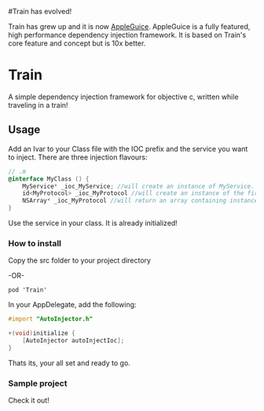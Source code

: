 #Train has evolved!

Train has grew up and it is now [AppleGuice](https://github.com/tomersh/AppleGuice).
AppleGuice is a fully featured, high performance dependency injection framework. 
It is based on Train's core feature and concept but is 10x better.

Train
=====

A simple dependency injection framework for objective c, written while traveling in a train!

## Usage
Add an Ivar to your Class file with the IOC prefix and the service you want to inject.
There are three injection flavours:

```objectivec
// .m
@interface MyClass () {
    MyService* _ioc_MyService; //will create an instance of MyService.
    id<MyProtocol> _ioc_MyProtocol //will create an instance of the first class conforming to MyProtocol.
    NSArray* _ioc_MyProtocol //will return an array containing instances of all classes conforming to MyProtocol
}
```

Use the service in your class. It is already initialized!


### How to install

Copy the src folder to your project directory 

-OR-

```
pod 'Train'
```

In your AppDelegate, add the following:

```objectivec
#import "AutoInjector.h"

+(void)initialize {
    [AutoInjector autoInjectIoc];
}
```
Thats its, your all set and ready to go.


### Sample project

Check it out!
